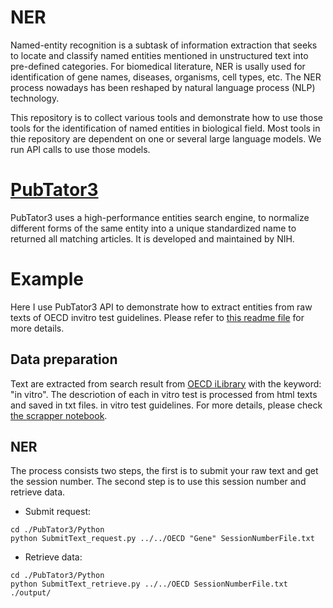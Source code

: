 # NER
Named-entity recognition is a subtask of information extraction that seeks to locate and classify named entities mentioned in unstructured text into pre-defined categories. For biomedical literature, NER is usally used for identification of gene names, diseases, organisms, cell types, etc. The NER process nowadays has been reshaped by natural language process (NLP) technology. 

This repository is to collect various tools and demonstrate how to use those tools for the identification of named entities in biological field. Most tools in thie repository are dependent on one or several large language models. We run API calls to use those models.

# [PubTator3](https://www.ncbi.nlm.nih.gov/research/pubtator3/api)
PubTator3 uses a high-performance entities search engine, to normalize different forms of the same entity into a unique standardized name to returned all matching articles. It is developed and maintained by NIH.

# Example
Here I use PubTator3 API to demonstrate how to extract entities from raw texts of OECD invitro test guidelines. Please refer to [this readme file](./PubTator3/Python/readme.txt) for more details.

## Data preparation
Text are extracted from search result from [OECD iLibrary](https://www.oecd-ilibrary.org/search?value1=in+vitro&option1=quicksearch&facetOptions=51&facetNames=pub_igoId_facet&operator51=AND&option51=pub_igoId_facet&value51=%27igo%2Foecd%27&publisherId=%2Fcontent%2Figo%2Foecd&searchType=quick) with the keyword: "in vitro". The descriotion of each in vitro test is processed from html texts and saved in txt files. in vitro test guidelines. For more details, please check [the scrapper notebook](./Scrapper/scrapper.ipynb).

## NER
The process consists two steps, the first is to submit your raw text and get the session number. The second step is to use this session number and retrieve data.

- Submit request:
```
cd ./PubTator3/Python
python SubmitText_request.py ../../OECD "Gene" SessionNumberFile.txt
```

- Retrieve data:
```
cd ./PubTator3/Python
python SubmitText_retrieve.py ../../OECD SessionNumberFile.txt ./output/
```